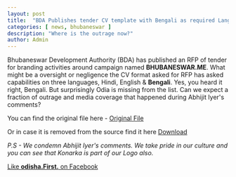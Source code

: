 ```yaml
---
layout: post
title:  "BDA Publishes tender CV template with Bengali as required Language! Odia missing!"
categories: [ news, bhubaneswar ]
description: "Where is the outrage now?"
author: Admin
---
```

<amp-img width="800" height="400" layout="responsive" src="https://odisha.top/assets/images/post2018/20180927-bda-template.png"></amp-img>

Bhubaneswar Development Authority (BDA) has published an RFP of tender for branding activities around campaign named **BHUBANESWAR.ME**. What might be a oversight or negligence the CV format asked for RFP has asked capabilities on three languages, Hindi, English & **Bengali**. Yes, you heard it right, Bengali. But surprisingly Odia is missing from the list. Can we expect a fraction of outrage and media coverage that happened during Abhijit Iyer's comments?

You can find the original file here - <a href="http://bdabbsr.in/fileact.do?status=download&status1=tender&id=2662"> Original File</a>

Or in case it is removed from the source find it here <a href="https://odisha.top/assets/files/story-linked/2018-09/Revised RFP for Selection of Agency for Branding_Bhubaneswar-Me.pdf">Download</a>

*P.S - We condemn Abhijit Iyer's comments. We take pride in our culture and you can see that Konarka is part of our Logo also.*


<a href="https://facebook.com/odishafirst">Like **odisha.First.** on Facebook</a>
